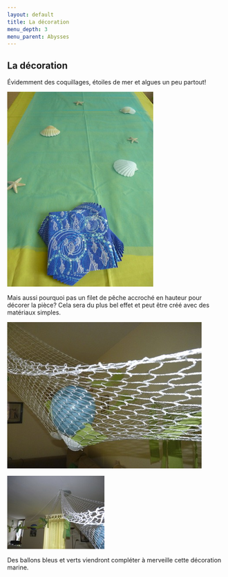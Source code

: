 ```yaml
---
layout: default
title: La décoration
menu_depth: 3
menu_parent: Abysses
---
```


## La décoration

Évidemment des coquillages, étoiles de mer et algues un peu partout!

![coquillages](/assets/images/pages/P1080054.jpeg)

Mais aussi pourquoi pas un filet de pêche accroché en hauteur pour décorer la pièce? Cela sera du plus bel effet et peut être créé avec des matériaux simples.

![filet](/assets/images/pages/P1080057.jpeg)

![filet](/assets/images/pages/P1080061.jpeg)

Des ballons bleus et verts viendront compléter à merveille cette décoration marine.